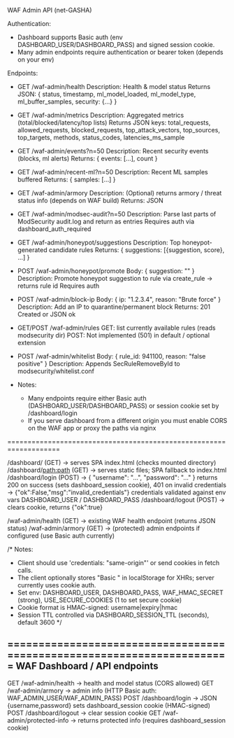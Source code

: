 WAF Admin API (net-GASHA)

Authentication:
 - Dashboard supports Basic auth (env DASHBOARD_USER/DASHBOARD_PASS) and signed session cookie.
 - Many admin endpoints require authentication or bearer token (depends on your env)

Endpoints:
 - GET  /waf-admin/health
    Description: Health & model status
    Returns JSON: { status, timestamp, ml_model_loaded, ml_model_type, ml_buffer_samples, security: {...} }

 - GET  /waf-admin/metrics
    Description: Aggregated metrics (total/blocked/latency/top lists)
    Returns JSON keys: total_requests, allowed_requests, blocked_requests, top_attack_vectors, top_sources, top_targets, methods, status_codes, latencies_ms_sample

 - GET  /waf-admin/events?n=50
    Description: Recent security events (blocks, ml alerts)
    Returns: { events: [...], count }

 - GET  /waf-admin/recent-ml?n=50
    Description: Recent ML samples buffered
    Returns: { samples: [...] }

 - GET  /waf-admin/armory
    Description: (Optional) returns armory / threat status info (depends on WAF build)
    Returns: JSON

 - GET  /waf-admin/modsec-audit?n=50
    Description: Parse last parts of ModSecurity audit.log and return as entries
    Requires auth via dashboard_auth_required

 - GET  /waf-admin/honeypot/suggestions
    Description: Top honeypot-generated candidate rules
    Returns: { suggestions: [{suggestion, score}, ...] }

 - POST /waf-admin/honeypot/promote
    Body: { suggestion: "<token>" }
    Description: Promote honeypot suggestion to rule via create_rule -> returns rule id
    Requires auth

 - POST /waf-admin/block-ip
    Body: { ip: "1.2.3.4", reason: "Brute force" }
    Description: Add an IP to quarantine/permanent block
    Returns: 201 Created or JSON ok

 - GET/POST /waf-admin/rules
    GET: list currently available rules (reads modsecurity dir)
    POST: Not implemented (501) in default / optional extension

 - POST /waf-admin/whitelist
    Body: { rule_id: 941100, reason: "false positive" }
    Description: Appends SecRuleRemoveById to modsecurity/whitelist.conf

 - Notes:
    - Many endpoints require either Basic auth (DASHBOARD_USER/DASHBOARD_PASS) or session cookie set by /dashboard/login
    - If you serve dashboard from a different origin you must enable CORS on the WAF app or proxy the paths via nginx

===================================================================

/dashboard/                       (GET)   -> serves SPA index.html (checks mounted directory)
/dashboard/<path:path>            (GET)   -> serves static files; SPA fallback to index.html
/dashboard/login                  (POST)  -> { "username": "...", "password": "..." } 
                                           returns 200 on success (sets dashboard_session cookie),
                                           401 on invalid credentials -> {"ok":False,"msg":"invalid_credentials"}
                                           credentials validated against env vars DASHBOARD_USER / DASHBOARD_PASS
/dashboard/logout                 (POST)  -> clears cookie, returns {"ok":true}

/waf-admin/health                  (GET)   -> existing WAF health endpoint (returns JSON status)
/waf-admin/armory                  (GET)   -> (protected) admin endpoints if configured (use Basic auth currently)

/* Notes:
 - Client should use 'credentials: "same-origin"' or send cookies in fetch calls.
 - The client optionally stores "Basic <base64>" in localStorage for XHRs; server currently uses cookie auth.
 - Set env:
    DASHBOARD_USER, DASHBOARD_PASS, WAF_HMAC_SECRET (strong), USE_SECURE_COOKIES (1 to set secure cookie)
 - Cookie format is HMAC-signed: username|expiry|hmac
 - Session TTL controlled via DASHBOARD_SESSION_TTL (seconds), default 3600
*/

=======================================================================
WAF Dashboard / API endpoints
-----------------------------
GET  /waf-admin/health           -> health and model status (CORS allowed)
GET  /waf-admin/armory           -> admin info (HTTP Basic auth: WAF_ADMIN_USER/WAF_ADMIN_PASS)
POST /dashboard/login           -> JSON {username,password} sets dashboard_session cookie (HMAC-signed)
POST /dashboard/logout          -> clear session cookie
GET  /waf-admin/protected-info  -> returns protected info (requires dashboard_session cookie)
